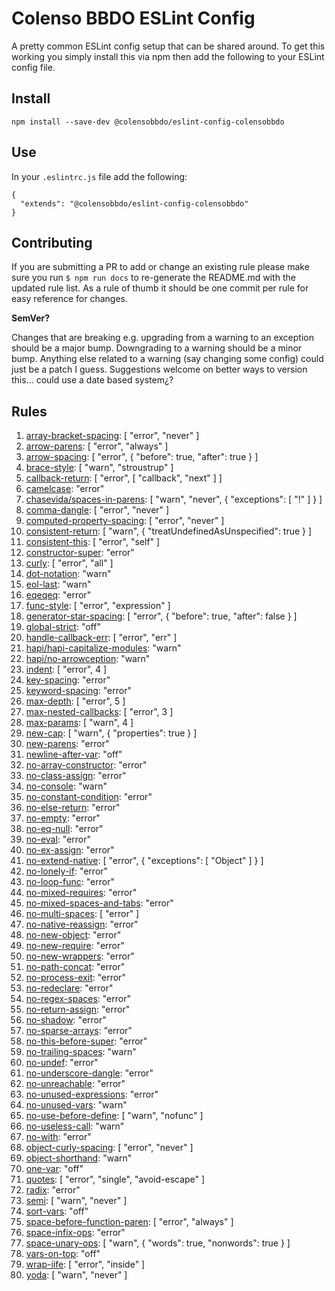 # Colenso BBDO ESLint Config

A pretty common ESLint config setup that can be shared around. To get this working you simply install this via npm then add the following to your ESLint config file.


## Install

```
npm install --save-dev @colensobbdo/eslint-config-colensobbdo
```

## Use

In your `.eslintrc.js` file add the following:

```
{
  "extends": "@colensobbdo/eslint-config-colensobbdo"
}
```

## Contributing

If you are submitting a PR to add or change an existing rule please make sure you run `$ npm run docs` to re-generate the README.md with the updated rule list. As a rule of thumb it should be one commit per rule for easy reference for changes.

**SemVer?**

Changes that are breaking e.g. upgrading from a warning to an exception should be a major bump. Downgrading to a warning should be a minor bump. Anything else related to a warning (say changing some config) could just be a patch I guess. Suggestions welcome on better ways to version this... could use a date based system¿?

## Rules

1. <a href="http://eslint.org/docs/rules/array-bracket-spacing.html" target="_blank">array-bracket-spacing</a>: [
  "error",
  "never"
] 
1. <a href="http://eslint.org/docs/rules/arrow-parens.html" target="_blank">arrow-parens</a>: [
  "error",
  "always"
] 
1. <a href="http://eslint.org/docs/rules/arrow-spacing.html" target="_blank">arrow-spacing</a>: [
  "error",
  {
    "before": true,
    "after": true
  }
] 
1. <a href="http://eslint.org/docs/rules/brace-style.html" target="_blank">brace-style</a>: [
  "warn",
  "stroustrup"
] 
1. <a href="http://eslint.org/docs/rules/callback-return.html" target="_blank">callback-return</a>: [
  "error",
  [
    "callback",
    "next"
  ]
] 
1. <a href="http://eslint.org/docs/rules/camelcase.html" target="_blank">camelcase</a>: "error" 
1. <a href="http://eslint.org/docs/rules/chasevida/spaces-in-parens.html" target="_blank">chasevida/spaces-in-parens</a>: [
  "warn",
  "never",
  {
    "exceptions": [
      "!"
    ]
  }
] 
1. <a href="http://eslint.org/docs/rules/comma-dangle.html" target="_blank">comma-dangle</a>: [
  "error",
  "never"
] 
1. <a href="http://eslint.org/docs/rules/computed-property-spacing.html" target="_blank">computed-property-spacing</a>: [
  "error",
  "never"
] 
1. <a href="http://eslint.org/docs/rules/consistent-return.html" target="_blank">consistent-return</a>: [
  "warn",
  {
    "treatUndefinedAsUnspecified": true
  }
] 
1. <a href="http://eslint.org/docs/rules/consistent-this.html" target="_blank">consistent-this</a>: [
  "error",
  "self"
] 
1. <a href="http://eslint.org/docs/rules/constructor-super.html" target="_blank">constructor-super</a>: "error" 
1. <a href="http://eslint.org/docs/rules/curly.html" target="_blank">curly</a>: [
  "error",
  "all"
] 
1. <a href="http://eslint.org/docs/rules/dot-notation.html" target="_blank">dot-notation</a>: "warn" 
1. <a href="http://eslint.org/docs/rules/eol-last.html" target="_blank">eol-last</a>: "warn" 
1. <a href="http://eslint.org/docs/rules/eqeqeq.html" target="_blank">eqeqeq</a>: "error" 
1. <a href="http://eslint.org/docs/rules/func-style.html" target="_blank">func-style</a>: [
  "error",
  "expression"
] 
1. <a href="http://eslint.org/docs/rules/generator-star-spacing.html" target="_blank">generator-star-spacing</a>: [
  "error",
  {
    "before": true,
    "after": false
  }
] 
1. <a href="http://eslint.org/docs/rules/global-strict.html" target="_blank">global-strict</a>: "off" 
1. <a href="http://eslint.org/docs/rules/handle-callback-err.html" target="_blank">handle-callback-err</a>: [
  "error",
  "err"
] 
1. <a href="http://eslint.org/docs/rules/hapi/hapi-capitalize-modules.html" target="_blank">hapi/hapi-capitalize-modules</a>: "warn" 
1. <a href="http://eslint.org/docs/rules/hapi/no-arrowception.html" target="_blank">hapi/no-arrowception</a>: "warn" 
1. <a href="http://eslint.org/docs/rules/indent.html" target="_blank">indent</a>: [
  "error",
  4
] 
1. <a href="http://eslint.org/docs/rules/key-spacing.html" target="_blank">key-spacing</a>: "error" 
1. <a href="http://eslint.org/docs/rules/keyword-spacing.html" target="_blank">keyword-spacing</a>: "error" 
1. <a href="http://eslint.org/docs/rules/max-depth.html" target="_blank">max-depth</a>: [
  "error",
  5
] 
1. <a href="http://eslint.org/docs/rules/max-nested-callbacks.html" target="_blank">max-nested-callbacks</a>: [
  "error",
  3
] 
1. <a href="http://eslint.org/docs/rules/max-params.html" target="_blank">max-params</a>: [
  "warn",
  4
] 
1. <a href="http://eslint.org/docs/rules/new-cap.html" target="_blank">new-cap</a>: [
  "warn",
  {
    "properties": true
  }
] 
1. <a href="http://eslint.org/docs/rules/new-parens.html" target="_blank">new-parens</a>: "error" 
1. <a href="http://eslint.org/docs/rules/newline-after-var.html" target="_blank">newline-after-var</a>: "off" 
1. <a href="http://eslint.org/docs/rules/no-array-constructor.html" target="_blank">no-array-constructor</a>: "error" 
1. <a href="http://eslint.org/docs/rules/no-class-assign.html" target="_blank">no-class-assign</a>: "error" 
1. <a href="http://eslint.org/docs/rules/no-console.html" target="_blank">no-console</a>: "warn" 
1. <a href="http://eslint.org/docs/rules/no-constant-condition.html" target="_blank">no-constant-condition</a>: "error" 
1. <a href="http://eslint.org/docs/rules/no-else-return.html" target="_blank">no-else-return</a>: "error" 
1. <a href="http://eslint.org/docs/rules/no-empty.html" target="_blank">no-empty</a>: "error" 
1. <a href="http://eslint.org/docs/rules/no-eq-null.html" target="_blank">no-eq-null</a>: "error" 
1. <a href="http://eslint.org/docs/rules/no-eval.html" target="_blank">no-eval</a>: "error" 
1. <a href="http://eslint.org/docs/rules/no-ex-assign.html" target="_blank">no-ex-assign</a>: "error" 
1. <a href="http://eslint.org/docs/rules/no-extend-native.html" target="_blank">no-extend-native</a>: [
  "error",
  {
    "exceptions": [
      "Object"
    ]
  }
] 
1. <a href="http://eslint.org/docs/rules/no-lonely-if.html" target="_blank">no-lonely-if</a>: "error" 
1. <a href="http://eslint.org/docs/rules/no-loop-func.html" target="_blank">no-loop-func</a>: "error" 
1. <a href="http://eslint.org/docs/rules/no-mixed-requires.html" target="_blank">no-mixed-requires</a>: "error" 
1. <a href="http://eslint.org/docs/rules/no-mixed-spaces-and-tabs.html" target="_blank">no-mixed-spaces-and-tabs</a>: "error" 
1. <a href="http://eslint.org/docs/rules/no-multi-spaces.html" target="_blank">no-multi-spaces</a>: [
  "error"
] 
1. <a href="http://eslint.org/docs/rules/no-native-reassign.html" target="_blank">no-native-reassign</a>: "error" 
1. <a href="http://eslint.org/docs/rules/no-new-object.html" target="_blank">no-new-object</a>: "error" 
1. <a href="http://eslint.org/docs/rules/no-new-require.html" target="_blank">no-new-require</a>: "error" 
1. <a href="http://eslint.org/docs/rules/no-new-wrappers.html" target="_blank">no-new-wrappers</a>: "error" 
1. <a href="http://eslint.org/docs/rules/no-path-concat.html" target="_blank">no-path-concat</a>: "error" 
1. <a href="http://eslint.org/docs/rules/no-process-exit.html" target="_blank">no-process-exit</a>: "error" 
1. <a href="http://eslint.org/docs/rules/no-redeclare.html" target="_blank">no-redeclare</a>: "error" 
1. <a href="http://eslint.org/docs/rules/no-regex-spaces.html" target="_blank">no-regex-spaces</a>: "error" 
1. <a href="http://eslint.org/docs/rules/no-return-assign.html" target="_blank">no-return-assign</a>: "error" 
1. <a href="http://eslint.org/docs/rules/no-shadow.html" target="_blank">no-shadow</a>: "error" 
1. <a href="http://eslint.org/docs/rules/no-sparse-arrays.html" target="_blank">no-sparse-arrays</a>: "error" 
1. <a href="http://eslint.org/docs/rules/no-this-before-super.html" target="_blank">no-this-before-super</a>: "error" 
1. <a href="http://eslint.org/docs/rules/no-trailing-spaces.html" target="_blank">no-trailing-spaces</a>: "warn" 
1. <a href="http://eslint.org/docs/rules/no-undef.html" target="_blank">no-undef</a>: "error" 
1. <a href="http://eslint.org/docs/rules/no-underscore-dangle.html" target="_blank">no-underscore-dangle</a>: "error" 
1. <a href="http://eslint.org/docs/rules/no-unreachable.html" target="_blank">no-unreachable</a>: "error" 
1. <a href="http://eslint.org/docs/rules/no-unused-expressions.html" target="_blank">no-unused-expressions</a>: "error" 
1. <a href="http://eslint.org/docs/rules/no-unused-vars.html" target="_blank">no-unused-vars</a>: "warn" 
1. <a href="http://eslint.org/docs/rules/no-use-before-define.html" target="_blank">no-use-before-define</a>: [
  "warn",
  "nofunc"
] 
1. <a href="http://eslint.org/docs/rules/no-useless-call.html" target="_blank">no-useless-call</a>: "warn" 
1. <a href="http://eslint.org/docs/rules/no-with.html" target="_blank">no-with</a>: "error" 
1. <a href="http://eslint.org/docs/rules/object-curly-spacing.html" target="_blank">object-curly-spacing</a>: [
  "error",
  "never"
] 
1. <a href="http://eslint.org/docs/rules/object-shorthand.html" target="_blank">object-shorthand</a>: "warn" 
1. <a href="http://eslint.org/docs/rules/one-var.html" target="_blank">one-var</a>: "off" 
1. <a href="http://eslint.org/docs/rules/quotes.html" target="_blank">quotes</a>: [
  "error",
  "single",
  "avoid-escape"
] 
1. <a href="http://eslint.org/docs/rules/radix.html" target="_blank">radix</a>: "error" 
1. <a href="http://eslint.org/docs/rules/semi.html" target="_blank">semi</a>: [
  "warn",
  "never"
] 
1. <a href="http://eslint.org/docs/rules/sort-vars.html" target="_blank">sort-vars</a>: "off" 
1. <a href="http://eslint.org/docs/rules/space-before-function-paren.html" target="_blank">space-before-function-paren</a>: [
  "error",
  "always"
] 
1. <a href="http://eslint.org/docs/rules/space-infix-ops.html" target="_blank">space-infix-ops</a>: "error" 
1. <a href="http://eslint.org/docs/rules/space-unary-ops.html" target="_blank">space-unary-ops</a>: [
  "warn",
  {
    "words": true,
    "nonwords": true
  }
] 
1. <a href="http://eslint.org/docs/rules/vars-on-top.html" target="_blank">vars-on-top</a>: "off" 
1. <a href="http://eslint.org/docs/rules/wrap-iife.html" target="_blank">wrap-iife</a>: [
  "error",
  "inside"
] 
1. <a href="http://eslint.org/docs/rules/yoda.html" target="_blank">yoda</a>: [
  "warn",
  "never"
] 
